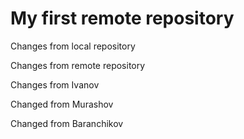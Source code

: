 # My first remote repository

Changes from local repository

Changes from remote repository

Changes from Ivanov

Changed from Murashov

Changed from Baranchikov